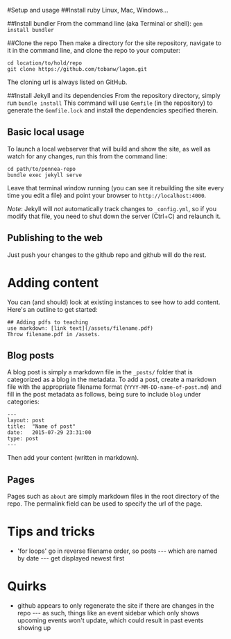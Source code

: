 #Setup and usage
##Install ruby
Linux, Mac, Windows...

##Install bundler
From the command line (aka Terminal or shell):
```gem install bundler```

##Clone the repo
Then make a directory for the site repository, navigate to it in the command line, and clone the repo to your computer:
```
cd location/to/hold/repo
git clone https://github.com/tobanw/lagom.git
```
The cloning url is always listed on GitHub.

##Install Jekyll and its dependencies
From the repository directory, simply run
```bundle install```
This command will use `Gemfile` (in the repository) to generate the `Gemfile.lock` and install the dependencies specified therein.

## Basic local usage
To launch a local webserver that will build and show the site, as well as watch for any changes, run this from the command line:
```
cd path/to/pennea-repo
bundle exec jekyll serve
```
Leave that terminal window running (you can see it rebuilding the site every time you edit a file) and point your browser to `http://localhost:4000`.

*Note*: Jekyll will _not_ automatically track changes to `_config.yml`, so if you modify that file, you need to shut down the server (Ctrl+C) and relaunch it.

## Publishing to the web
Just push your changes to the github repo and github will do the rest.

# Adding content
You can (and should) look at existing instances to see how to add content. Here's an outline to get started:
```
## Adding pdfs to teaching
use markdown: [link text](/assets/filename.pdf)
Throw filename.pdf in /assets.
```
## Blog posts
A blog post is simply a markdown file in the `_posts/` folder that is categorized as a blog in the metadata. To add a post, create a markdown file with the appropriate filename format (`YYYY-MM-DD-name-of-post.md`) and fill in the post metadata as follows, being sure to include `blog` under categories:
```
---
layout: post
title:  "Name of post"
date:   2015-07-29 23:31:00
type: post
---
```
Then add your content (written in markdown).

## Pages
Pages such as `about` are simply markdown files in the root directory of the repo. The permalink field can be used to specify the url of the page.

# Tips and tricks

- 'for loops' go in reverse filename order, so posts --- which are named by date --- get displayed newest first

# Quirks

- github appears to only regenerate the site if there are changes in the repo --- as such, things like an event sidebar which only shows upcoming events won't update, which could result in past events showing up
